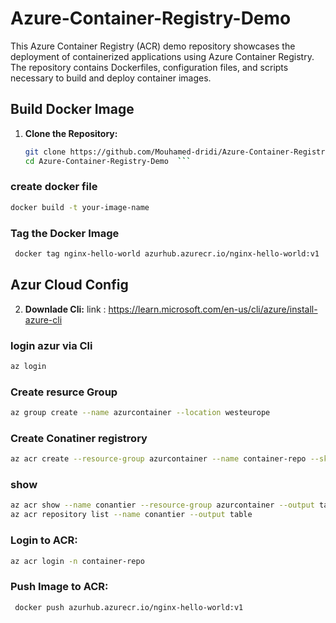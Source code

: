 # Azure-Container-Registry-Demo
This Azure Container Registry (ACR) demo repository showcases the deployment of containerized applications using Azure Container Registry. The repository contains Dockerfiles, configuration files, and scripts necessary to build and deploy container images.


## Build Docker Image

1. **Clone the Repository:**

   ```bash
   git clone https://github.com/Mouhamed-dridi/Azure-Container-Registry-Demo.git
   cd Azure-Container-Registry-Demo  ```


### create docker file
```bash
docker build -t your-image-name
 ```


### Tag the Docker Image 
```bash
 docker tag nginx-hello-world azurhub.azurecr.io/nginx-hello-world:v1
 ```

## Azur Cloud Config 
2. **Downlade Cli:**
link  : https://learn.microsoft.com/en-us/cli/azure/install-azure-cli


### login azur via Cli
```bash
az login
```

### Create resurce Group
```bash
az group create --name azurcontainer --location westeurope
```

### Create Conatiner registrory
```bash
az acr create --resource-group azurcontainer --name container-repo --sku Basic --location westeurope
```

### show
```bash
az acr show --name conantier --resource-group azurcontainer --output table
az acr repository list --name conantier --output table
```

### Login to ACR:
```bash
az acr login -n container-repo
```

### Push Image to ACR:
```bash
 docker push azurhub.azurecr.io/nginx-hello-world:v1
```



